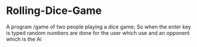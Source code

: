 # Rolling-Dice-Game
A program /game of two people playing a dice game; So when the enter key is typed random numbers are done for the user which use and an opponent which is the Ai
